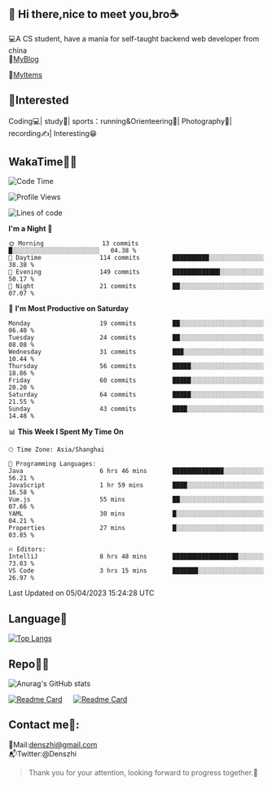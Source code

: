 👋 Hi there,nice to meet you,bro☕
---
💻A CS student, have a mania for self-taught backend web developer from china   
📌[MyBlog](https://github.com/HealUP/MyBlog)

📌[MyItems](https://healup.github.io/)

 <!-- waka-box start -->
 <!-- waka-box end -->
 
🧲**Interested**
--
Coding💻| study📖| sports：running&Orienteering🏃‍| Photography📸| recording✍️| Interesting😁

WakaTime👨‍💻
---
<!--START_SECTION:waka-->
![Code Time](http://img.shields.io/badge/Code%20Time-24%20hrs%2034%20mins-blue)

![Profile Views](http://img.shields.io/badge/Profile%20Views-353-blue)

![Lines of code](https://img.shields.io/badge/From%20Hello%20World%20I%27ve%20Written-148.9%20thousand%20lines%20of%20code-blue)

**I'm a Night 🦉** 

```text
🌞 Morning                13 commits          █░░░░░░░░░░░░░░░░░░░░░░░░   04.38 % 
🌆 Daytime                114 commits         ██████████░░░░░░░░░░░░░░░   38.38 % 
🌃 Evening                149 commits         █████████████░░░░░░░░░░░░   50.17 % 
🌙 Night                  21 commits          ██░░░░░░░░░░░░░░░░░░░░░░░   07.07 % 
```
📅 **I'm Most Productive on Saturday** 

```text
Monday                   19 commits          ██░░░░░░░░░░░░░░░░░░░░░░░   06.40 % 
Tuesday                  24 commits          ██░░░░░░░░░░░░░░░░░░░░░░░   08.08 % 
Wednesday                31 commits          ███░░░░░░░░░░░░░░░░░░░░░░   10.44 % 
Thursday                 56 commits          █████░░░░░░░░░░░░░░░░░░░░   18.86 % 
Friday                   60 commits          █████░░░░░░░░░░░░░░░░░░░░   20.20 % 
Saturday                 64 commits          █████░░░░░░░░░░░░░░░░░░░░   21.55 % 
Sunday                   43 commits          ████░░░░░░░░░░░░░░░░░░░░░   14.48 % 
```


📊 **This Week I Spent My Time On** 

```text
🕑︎ Time Zone: Asia/Shanghai

💬 Programming Languages: 
Java                     6 hrs 46 mins       ██████████████░░░░░░░░░░░   56.21 % 
JavaScript               1 hr 59 mins        ████░░░░░░░░░░░░░░░░░░░░░   16.58 % 
Vue.js                   55 mins             ██░░░░░░░░░░░░░░░░░░░░░░░   07.66 % 
YAML                     30 mins             █░░░░░░░░░░░░░░░░░░░░░░░░   04.21 % 
Properties               27 mins             █░░░░░░░░░░░░░░░░░░░░░░░░   03.85 % 

🔥 Editors: 
IntelliJ                 8 hrs 48 mins       ██████████████████░░░░░░░   73.03 % 
VS Code                  3 hrs 15 mins       ███████░░░░░░░░░░░░░░░░░░   26.97 % 
```


 Last Updated on 05/04/2023 15:24:28 UTC
<!--END_SECTION:waka-->

Language🚀
---
[![Top Langs](https://github-readme-stats.vercel.app/api/top-langs/?username=HealUP&layout=compact&hide_border=true)](https://github.com/HealUP)

Repo🧑‍💻
---
![Anurag's GitHub stats](https://github-readme-stats.vercel.app/api?username=HealUP&count_private=true&show_icons=true&theme=gruvbox&hide_border=true) 

[![Readme Card](https://github-readme-stats.vercel.app/api/pin/?username=HealUP&repo=InternetEy&theme=transparent)](https://github.com/HealUP/InternetEy) &emsp;
[![Readme Card](https://github-readme-stats.vercel.app/api/pin/?username=HealUP&repo=CampusExperience&theme=transparent)](https://github.com/HealUP/CampusExperience)


Contact me📱:
---
📮Mail:denszhi@gmail.com  
📬Twitter:@Denszhi  

> Thank you for your attention, looking forward to progress together.🎉
